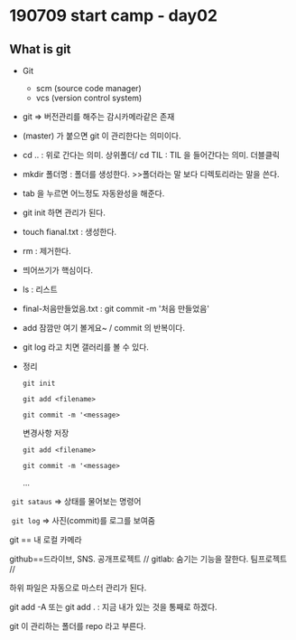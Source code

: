 # 190709 start camp - day02

## What is git

* Git

  * scm (source code manager) 
  * vcs (version control system) 

* git => 버전관리를 해주는 감시카메라같은 존재 

  

* (master) 가 붙으면  git 이 관리한다는 의미이다. 

* cd .. : 위로 간다는 의미. 상위폴더/ cd TIL : TIL 을 들어간다는 의미. 더블클릭

*  mkdir 폴더명 :  폴더를 생성한다. >>폴더라는 말 보다 디렉토리라는 말을 쓴다. 

* tab 을 누르면 어느정도 자동완성을 해준다. 

* git init 하면 관리가 된다. 

* touch fianal.txt :  생성한다. 

* rm : 제거한다. 

* 띄어쓰기가 핵심이다. 

* ls : 리스트

* final-처음만들었음.txt : git commit -m '처음 만들었음'

* add 잠깜만 여기 볼게요~ / commit 의 반복이다. 

* git log  라고 치면 갤러리를 볼 수 있다. 



* 정리

  `git init`

  `git add <filename>`

  `git commit -m '<message>`

  변경사항 저장

  `git add <filename>`

  `git commit -m '<message>`

  ...

​		`git sataus` => 상태를 물어보는 명령어

​		`git log` => 사진(commit)를 로그를 보여줌



git == 내 로컬 카메라 

github==드라이브, SNS. 공개프로젝트 // gitlab: 숨기는 기능을 잘한다. 팀프로젝트 // 





하위 파일은 자동으로 마스터 관리가 된다. 

git add -A 또는 git add .  : 지금 내가 있는 것을 통째로 하겠다. 



git 이 관리하는 폴더를 repo 라고 부른다. 











